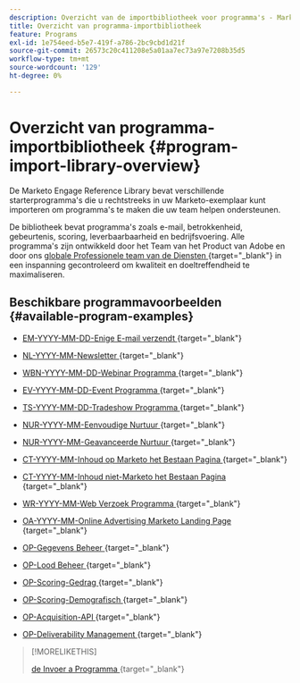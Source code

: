 ```yaml
---
description: Overzicht van de importbibliotheek voor programma's - Marketo Docs - Productdocumentatie
title: Overzicht van programma-importbibliotheek
feature: Programs
exl-id: 1e754eed-b5e7-419f-a786-2bc9cbd1d21f
source-git-commit: 26573c20c411208e5a01aa7ec73a97e7208b35d5
workflow-type: tm+mt
source-wordcount: '129'
ht-degree: 0%

---
```


# Overzicht van programma-importbibliotheek {#program-import-library-overview}

De Marketo Engage Reference Library bevat verschillende starterprogramma&#39;s die u rechtstreeks in uw Marketo-exemplaar kunt importeren om programma&#39;s te maken die uw team helpen ondersteunen.

De bibliotheek bevat programma&#39;s zoals e-mail, betrokkenheid, gebeurtenis, scoring, leverbaarbaarheid en bedrijfsvoering. Alle programma&#39;s zijn ontwikkeld door het Team van het Product van Adobe en door ons [ globale Professionele team van de Diensten ](https://business.adobe.com/customers/consulting-services/main.html){target="_blank"} in een inspanning gecontroleerd om kwaliteit en doeltreffendheid te maximaliseren.

## Beschikbare programmavoorbeelden {#available-program-examples}

* [ EM-YYYY-MM-DD-Enige E-mail verzendt ](/help/marketo/product-docs/core-marketo-concepts/programs/program-library/em-yyyy-mm-dd-single-email-send.md){target="_blank"}

* [ NL-YYYY-MM-Newsletter ](/help/marketo/product-docs/core-marketo-concepts/programs/program-library/nl-yyyy-mm-newsletter.md){target="_blank"}

* [ WBN-YYYY-MM-DD-Webinar Programma ](/help/marketo/product-docs/core-marketo-concepts/programs/program-library/wbn-yyyy-mm-dd-webinar-program.md){target="_blank"}

* [ EV-YYYY-MM-DD-Event Programma ](/help/marketo/product-docs/core-marketo-concepts/programs/program-library/ev-yyyy-mm-dd-event-program.md){target="_blank"}

* [ TS-YYYY-MM-DD-Tradeshow Programma ](/help/marketo/product-docs/core-marketo-concepts/programs/program-library/ts-yyyy-mm-dd-tradeshow-program.md){target="_blank"}

* [ NUR-YYYY-MM-Eenvoudige Nurtuur ](/help/marketo/product-docs/core-marketo-concepts/programs/program-library/nur-yyyy-mm-simple-nurture.md){target="_blank"}

* [ NUR-YYYY-MM-Geavanceerde Nurtuur ](/help/marketo/product-docs/core-marketo-concepts/programs/program-library/nur-yyyy-mm-advanced-nurture.md){target="_blank"}

* [ CT-YYYY-MM-Inhoud op Marketo het Bestaan Pagina ](/help/marketo/product-docs/core-marketo-concepts/programs/program-library/ct-yyyy-mm-content-on-marketo-landing-page.md){target="_blank"}

* [ CT-YYYY-MM-Inhoud niet-Marketo het Bestaan Pagina ](/help/marketo/product-docs/core-marketo-concepts/programs/program-library/ct-yyyy-mm-content-non-marketo-landing-page.md){target="_blank"}

* [ WR-YYYY-MM-Web Verzoek Programma ](/help/marketo/product-docs/core-marketo-concepts/programs/program-library/wr-yyyy-mm-web-request-program.md){target="_blank"}

* [ OA-YYYY-MM-Online Advertising Marketo Landing Page ](/help/marketo/product-docs/core-marketo-concepts/programs/program-library/oa-yyyy-mm-online-advertising-marketo-landing-page.md){target="_blank"}

* [ OP-Gegevens Beheer ](/help/marketo/product-docs/core-marketo-concepts/programs/program-library/op-data-management.md){target="_blank"}

* [ OP-Lood Beheer ](/help/marketo/product-docs/core-marketo-concepts/programs/program-library/op-lead-management.md){target="_blank"}

* [ OP-Scoring-Gedrag ](/help/marketo/product-docs/core-marketo-concepts/programs/program-library/op-scoring-behavior.md){target="_blank"}

* [ OP-Scoring-Demografisch ](/help/marketo/product-docs/core-marketo-concepts/programs/program-library/op-scoring-demographic.md){target="_blank"}

* [ OP-Acquisition-API ](/help/marketo/product-docs/core-marketo-concepts/programs/program-library/op-acquisition-api.md){target="_blank"}

* [ OP-Deliverability Management ](/help/marketo/product-docs/core-marketo-concepts/programs/program-library/op-deliverability-management.md){target="_blank"}

>[!MORELIKETHIS]
>
>[ de Invoer a Programma ](/help/marketo/product-docs/core-marketo-concepts/programs/working-with-programs/import-a-program.md){target="_blank"}
